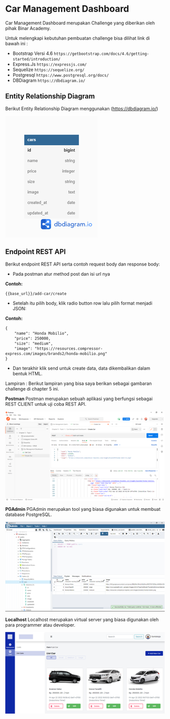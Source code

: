# Car Management Dashboard

Car Management Dashboard merupakan Challenge yang diberikan oleh pihak Binar Academy.

Untuk melengkapi kebutuhan pembuatan challenge bisa dilihat link di bawah ini :

- Bootstrap Versi 4.6 `https://getbootstrap.com/docs/4.6/getting-started/introduction/`
- Express.Js `https://expressjs.com/`
- Sequelize `https://sequelize.org/`
- Postgresql `https://www.postgresql.org/docs/`
- DBDiagram `https://dbdiagram.io/`

## Entity Relationship Diagram

Berikut Entity Relationship Diagram menggunakan (https://dbdiagram.io/)

![diagram](./views/assets/img/cars%20diagram.png)


## Endpoint REST API

Berikut endpoint REST API serta contoh request body dan response body:

- Pada postman atur method post dan isi url nya

**Contoh:**
```
{{base_url}}/add-car/create
```

- Setelah itu pilih body, klik radio button row lalu pilih format menjadi JSON:

**Contoh:**
```
{
    "name": "Honda Mobilio",
    "price": 250000,
    "size": "medium",
    "image": "https://resources.compressor-express.com/images/brands2/honda-mobilio.png"
}
```
- Dan terakhir klik send untuk create data, data dikembalikan dalam bentuk HTML.

Lampiran :
Berikut lampiran yang bisa saya berikan sebagai gambaran challenge di chapter 5 ini.

**Postman**
Postman merupakan sebuah aplikasi yang berfungsi sebagai REST CLIENT untuk uji coba REST API.

![diagram](./views/assets/img/Screenshot%20(1520).png)


**PGAdmin**
PGAdmin merupakan tool yang biasa digunakan untuk membuat database PostgreSQL.

![diagram](./views/assets/img/Screenshot%20(1519).png)

**Localhost**
Localhost merupakan virtual server yang biasa digunakan oleh para programmer atau developer.

![diagram](./views/assets/img/cmd_binar.png)